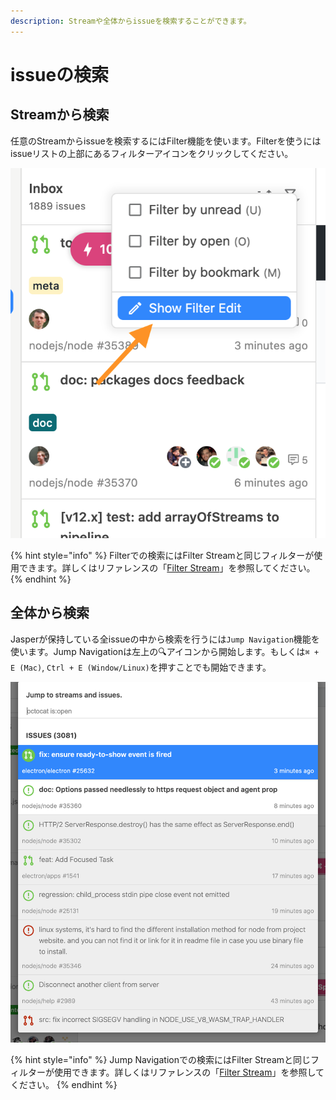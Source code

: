 ```yaml
---
description: Streamや全体からissueを検索することができます。
---
```


# issueの検索

## Streamから検索

任意のStreamからissueを検索するにはFilter機能を使います。Filterを使うにはissueリストの上部にあるフィルターアイコンをクリックしてください。

![](../.gitbook/assets/show_filter_edit.png)

{% hint style="info" %}
Filterでの検索にはFilter Streamと同じフィルターが使用できます。詳しくはリファレンスの「[Filter Stream](../reference/filter-stream.md)」を参照してください。
{% endhint %}

## 全体から検索

Jasperが保持している全issueの中から検索を行うには`Jump Navigation`機能を使います。Jump Navigationは左上の🔍アイコンから開始します。もしくは`⌘ + E (Mac)`, `Ctrl + E (Window/Linux)`を押すことでも開始できます。

![](../.gitbook/assets/08_jump_navi.png)

{% hint style="info" %}
Jump Navigationでの検索にはFilter Streamと同じフィルターが使用できます。詳しくはリファレンスの「[Filter Stream](../reference/filter-stream.md)」を参照してください。
{% endhint %}


